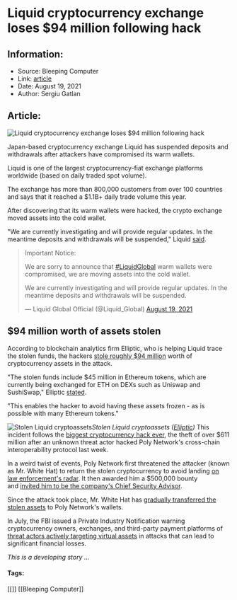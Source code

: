 # Liquid cryptocurrency exchange loses $94 million following hack
### 

## Information:
+ Source: Bleeping Computer
+ Link: [article](https://www.bleepingcomputer.com/news/security/liquid-cryptocurrency-exchange-loses-94-million-following-hack/)
+ Date: August 19, 2021
+ Author: Sergiu Gatlan


## Article:
![Liquid cryptocurrency exchange loses $94 million following hack](https://www.bleepstatic.com/content/hl-images/2021/03/05/cryptocurrency-assorted.jpg)


Japan-based cryptocurrency exchange Liquid has suspended deposits and withdrawals after attackers have compromised its warm wallets.


Liquid is one of the largest cryptocurrency-fiat exchange platforms worldwide (based on daily traded spot volume).


The exchange has more than 800,000 customers from over 100 countries and says that it reached a $1.1B+ daily trade volume this year.


After discovering that its warm wallets were hacked, the crypto exchange moved assets into the cold wallet.


"We are currently investigating and will provide regular updates. In the meantime deposits and withdrawals will be suspended," Liquid [said](https://twitter.com/Liquid_Global/status/1428176357515612165).




> 
> Important Notice:  
> 
> We are sorry to announce that [#LiquidGlobal](https://twitter.com/hashtag/LiquidGlobal?src=hash&ref_src=twsrc%5Etfw) warm wallets were compromised, we are moving assets into the cold wallet.  
>   
> 
> We are currently investigating and will provide regular updates. In the meantime deposits and withdrawals will be suspended.
> 
> 
> — Liquid Global Official (@Liquid\_Global) [August 19, 2021](https://twitter.com/Liquid_Global/status/1428176357515612165?ref_src=twsrc%5Etfw)


$94 million worth of assets stolen
----------------------------------


According to blockchain analytics firm Elliptic, who is helping Liquid trace the stolen funds, the hackers [stole roughly $94 million](https://www.elliptic.co/blog/liquid-exchange-hacked-94-million-stolen) worth of cryptocurrency assets in the attack.


"The stolen funds include $45 million in Ethereum tokens, which are currently being exchanged for ETH on DEXs such as Uniswap and SushiSwap," Elliptic [stated](https://www.elliptic.co/blog/liquid-exchange-hacked-94-million-stolen).


"This enables the hacker to avoid having these assets frozen - as is possible with many Ethereum tokens."



![Stolen Liquid cryptoassets](https://www.bleepstatic.com/images/news/u/1109292/2021/Stolen%20Liquid%20cryptoassets.jpg)*Stolen Liquid cryptoassets ([Elliptic](https://twitter.com/elliptic/status/1428294560975892486))*
This incident follows the [biggest cryptocurrency hack ever](https://www.bleepingcomputer.com/news/security/hacker-behind-biggest-ever-cryptocurrency-heist-returns-stolen-funds/), the theft of over $611 million after an unknown threat actor hacked Poly Network's cross-chain interoperability protocol last week.


In a weird twist of events, Poly Network first threatened the attacker (known as Mr. White Hat) to return the stolen cryptocurrency to avoid landing [on law enforcement's radar](https://twitter.com/PolyNetwork2/status/1425123153009803267). It then awarded him a $500,000 bounty and [invited him to be the company's Chief Security Advisor](https://twitter.com/PolyNetwork2/status/1427574236483231749). 


Since the attack took place, Mr. White Hat has [gradually transferred the stolen assets](https://twitter.com/PolyNetwork2/status/1425820218182438936) to Poly Network's wallets.


In July, the FBI issued a Private Industry Notification warning cryptocurrency owners, exchanges, and third-party payment platforms of [threat actors actively targeting virtual assets](https://www.bleepingcomputer.com/news/security/fbi-warns-cryptocurrency-owners-exchanges-of-ongoing-attacks/) in attacks that can lead to significant financial losses.


*This is a developing story ...*




#### Tags:
[[]] [[Bleeping Computer]]
